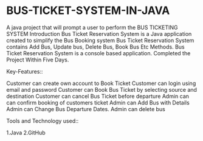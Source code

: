 # BUS-TICKET-SYSTEM-IN-JAVA
A java project that will prompt a user to perform  the  BUS TICKETING SYSTEM
Introduction
Bus Ticket Reservation System is a Java application created to simplify the Bus Booking system
Bus Ticket Reservation System contains Add Bus, Update bus, Delete Bus, Book Bus Etc Methods.
Bus Ticket Reservation System is a console based application.
Completed the Project Within Five Days.

Key-Features::

Customer can create own account to Book Ticket
Customer can login using email and password
Customer can Book Bus Ticket by selecting source and destination
Customer can cancel Bus Ticket before departure
Admin can can confirm booking of customers ticket
Admin can Add Bus with Details
Admin can Change Bus Departure Dates.
Admin can delete bus

Tools and Technology used::

1.Java
2.GitHub
